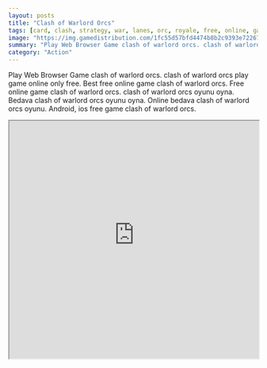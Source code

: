 ```yaml
---
layout: posts
title: "Clash of Warlord Orcs"
tags: [card, clash, strategy, war, lanes, orc, royale, free, online, games, oyna, game, free, games, play, play, games]
image: "https://img.gamedistribution.com/1fc55d57bfd4474b8b2c9393e72267a9-512x384.jpeg"
summary: "Play Web Browser Game clash of warlord orcs. clash of warlord orcs play game online only free. Best free online game clash of warlord orcs. Free online game clash of warlord orcs. clash of warlord orcs oyunu oyna. Bedava clash of warlord orcs oyunu oyna. Online bedava clash of warlord orcs oyunu. Android, ios free game clash of warlord orcs."
category: "Action"
---
```


Play Web Browser Game clash of warlord orcs. clash of warlord orcs play game online only free. Best free online game clash of warlord orcs. Free online game clash of warlord orcs. clash of warlord orcs oyunu oyna. Bedava clash of warlord orcs oyunu oyna. Online bedava clash of warlord orcs oyunu. Android, ios free game clash of warlord orcs.

<iframe width="100%" height="480px;" src="https://html5.gamedistribution.com/1fc55d57bfd4474b8b2c9393e72267a9/"></iframe>